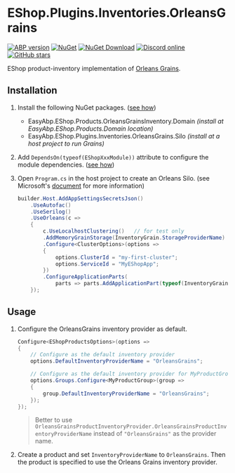 # EShop.Plugins.Inventories.OrleansGrains

[![ABP version](https://img.shields.io/badge/dynamic/xml?style=flat-square&color=yellow&label=abp&query=%2F%2FProject%2FPropertyGroup%2FAbpVersion&url=https%3A%2F%2Fraw.githubusercontent.com%2FEasyAbp%2FEShop%2Fmaster%2FDirectory.Build.props)](https://abp.io)
[![NuGet](https://img.shields.io/nuget/v/EasyAbp.EShop.Plugins.Inventories.OrleansGrains.Abstractions.svg?style=flat-square)](https://www.nuget.org/packages/EasyAbp.EShop.Plugins.Inventories.OrleansGrains.Abstractions)
[![NuGet Download](https://img.shields.io/nuget/dt/EasyAbp.EShop.Plugins.Inventories.OrleansGrains.Abstractions.svg?style=flat-square)](https://www.nuget.org/packages/EasyAbp.EShop.Plugins.Inventories.OrleansGrains.Abstractions)
[![Discord online](https://badgen.net/discord/online-members/S6QaezrCRq?label=Discord)](https://discord.gg/S6QaezrCRq)
[![GitHub stars](https://img.shields.io/github/stars/EasyAbp/EShop?style=social)](https://www.github.com/EasyAbp/EShop)

EShop product-inventory implementation of [Orleans Grains](https://docs.microsoft.com/en-us/dotnet/orleans/grains).

## Installation

1. Install the following NuGet packages. ([see how](https://github.com/EasyAbp/EasyAbpGuide/blob/master/docs/How-To.md#add-nuget-packages))

   * EasyAbp.EShop.Products.OrleansGrainsInventory.Domain _(install at EasyAbp.EShop.Products.Domain location)_
   * EasyAbp.EShop.Plugins.Inventories.OrleansGrains.Silo _(install at a host project to run Grains)_

2. Add `DependsOn(typeof(EShopXxxModule))` attribute to configure the module dependencies. ([see how](https://github.com/EasyAbp/EasyAbpGuide/blob/master/docs/How-To.md#add-module-dependencies))

3. Open `Program.cs` in the host project to create an Orleans Silo. (see Microsoft's [document](https://docs.microsoft.com/en-us/dotnet/orleans/host/configuration-guide/server-configuration) for more information)

   ```csharp
   builder.Host.AddAppSettingsSecretsJson()
       .UseAutofac()
       .UseSerilog()
       .UseOrleans(c =>
       {
           c.UseLocalhostClustering()   // for test only
           .AddMemoryGrainStorage(InventoryGrain.StorageProviderName)   // for test only
           .Configure<ClusterOptions>(options =>
           {
               options.ClusterId = "my-first-cluster";
               options.ServiceId = "MyEShopApp";
           })
           .ConfigureApplicationParts(
               parts => parts.AddApplicationPart(typeof(InventoryGrain).Assembly).WithReferences());
       });
   ```

## Usage

1. Configure the OrleansGrains inventory provider as default.
   ```csharp
   Configure<EShopProductsOptions>(options =>
   {
       // Configure as the default inventory provider
       options.DefaultInventoryProviderName = "OrleansGrains";

       // Configure as the default inventory provider for MyProductGroup
       options.Groups.Configure<MyProductGroup>(group =>
       {
           group.DefaultInventoryProviderName = "OrleansGrains";
       });
   });
   ```
   > Better to use `OrleansGrainsProductInventoryProvider.OrleansGrainsProductInventoryProviderName` instead of `"OrleansGrains"` as the provider name.

2. Create a product and set `InventoryProviderName` to `OrleansGrains`. Then the product is specified to use the Orleans Grains inventory provider. 